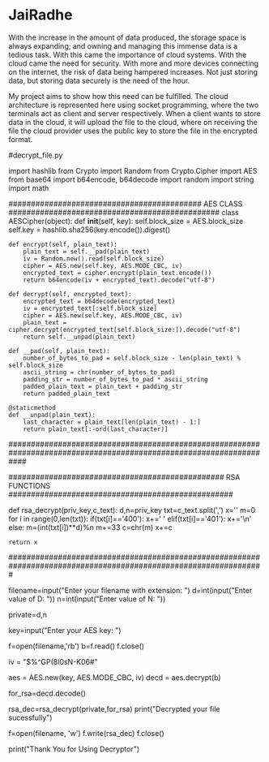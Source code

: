 # JaiRadhe
With the increase in the amount of data produced, the storage space is always expanding; and owning and  managing this immense data is a tedious task. With this came the importance of cloud systems.
 With the cloud came the need for security. With more and more devices connecting on the internet, the risk of data being hampered increases.
Not just storing data, but storing data securely is the need of the hour.
 
My project aims to show how this need can be fulfilled. The cloud architecture is represented here using socket programming, where the two terminals act as client and server respectively.
When a client wants to store data in the cloud, it will upload the file to the cloud, where on receiving the file the cloud provider uses the public key to store the file in the encrypted format.

#decrypt_file.py

import hashlib
from Crypto import Random
from Crypto.Cipher import AES
from base64 import b64encode, b64decode
import random
import string
import math

########################################### AES CLASS ###############################################
class AESCipher(object):
    def __init__(self, key):
        self.block_size = AES.block_size
        self.key = hashlib.sha256(key.encode()).digest()

    def encrypt(self, plain_text):
        plain_text = self.__pad(plain_text)
        iv = Random.new().read(self.block_size)
        cipher = AES.new(self.key, AES.MODE_CBC, iv)
        encrypted_text = cipher.encrypt(plain_text.encode())
        return b64encode(iv + encrypted_text).decode("utf-8")

    def decrypt(self, encrypted_text):
        encrypted_text = b64decode(encrypted_text)
        iv = encrypted_text[:self.block_size]
        cipher = AES.new(self.key, AES.MODE_CBC, iv)
        plain_text = cipher.decrypt(encrypted_text[self.block_size:]).decode("utf-8")
        return self.__unpad(plain_text)

    def __pad(self, plain_text):
        number_of_bytes_to_pad = self.block_size - len(plain_text) % self.block_size
        ascii_string = chr(number_of_bytes_to_pad)
        padding_str = number_of_bytes_to_pad * ascii_string
        padded_plain_text = plain_text + padding_str
        return padded_plain_text

    @staticmethod
    def __unpad(plain_text):
        last_character = plain_text[len(plain_text) - 1:]
        return plain_text[:-ord(last_character)]
        
####################################################################################################################


################################################ RSA FUNCTIONS ##################################################


def rsa_decrypt(priv_key,c_text):
    d,n=priv_key
    txt=c_text.split(',')
    x=''
    m=0
    for i in range(0,len(txt)): 
        if(txt[i]=='400'):
            x+=' '
        elif(txt[i]=='401'):
            x+='\n'
        else:
            m=(int(txt[i])**d)%n
            m+=33
            c=chr(m)
            x+=c
      
    return x  

#################################################################################################################

filename=input("Enter your filename with extension: ")
d=int(input("Enter value of D: "))
n=int(input("Enter value of N: "))

private=d,n

key=input("Enter your AES key: ")

f=open(filename,'rb')
b=f.read()
f.close()

iv = "$%^GP(8l0sN-K06#"

aes = AES.new(key, AES.MODE_CBC, iv)
decd = aes.decrypt(b)

for_rsa=decd.decode()

rsa_dec=rsa_decrypt(private,for_rsa)
print("Decrypted your file sucessfully")

f=open(filename, 'w')
f.write(rsa_dec)
f.close()        

print("Thank You for Using Decryptor")
